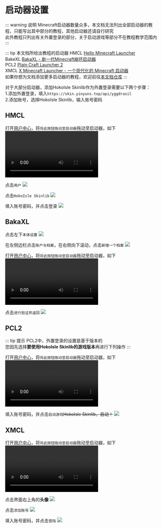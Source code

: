 # 启动器设置
::: warning 说明
Minecraft启动器数量众多，本文档无法列出全部启动器的教程，只能写出其中部分的教程，其他启动器还请自行研究<br>
此外教程只列出有关外置登录的部分，关于启动游戏等部分不在教程教学范围内
:::

::: tip 本文档所给出教程的启动器
HMCL [Hello Minecraft Launcher](https://hmcl.huangyuhui.net/)<br>
BakeXL [BakaXL - 新一代Minecraft崩坏启动器](https://www.bakaxl.com/)<br>
PCL2 [Plain Craft Launcher 2](https://afdian.net/p/0164034c016c11ebafcb52540025c377)<br>
XMCL [X Minecraft Launcher - 一个现代化的 Minecraft 启动器](https://xmcl.app/)<br>
如果你想为文档添加更多启动器的教程，欢迎前往[本文档仓库](https://github.com/YinyunStudio/Old-YinyunDocs)
:::

对于大部分启动器，添加HokoIsle Skinlib作为外置登录需要以下两个步骤：<br>
1.添加外置登录，填入`https://skin.yinyuns.top/api/yggdrasil`<br>
2.添加账号，选择HokoIsle Skinlib，输入账号密码

## HMCL

打开[用户中心](https://skin.yinyuns.top/user)，将`将此按钮拖动至启动器`拖动至启动器，如下
<video controls src="./HMCL-v1.mp4"></video>

点击`用户`
![](./HMCL-1.png)

点击`HokoIsle Skinlib`
![](./HMCL-2.png)

填入账号密码，并点击登录
![](./HMCL-3.png)

## BakaXL

点击左下`本体设置`
![](./BakaXL-1.png)

在左侧边栏点击`账户与档案`，在右侧向下滚动，点击`新增一个档案`
![](./BakaXL-2.png)

打开[用户中心](https://skin.yinyuns.top/user)，将`将此按钮拖动至启动器`拖动至启动器，如下
<video controls src="./BakaXL-v1.mp4"></video>

点击`进行验证并返回`
![](./BakaXL-3.png)

## PCL2

::: tip 提示
PCL2中，外置登录的设置是基于版本的<br>
您因先选择**要使用HokoIsle Skinlib的游戏版本**再进行下列操作
:::

打开[用户中心](https://skin.yinyuns.top/user)，将`将此按钮拖动至启动器`拖动至启动器，如下
<video controls src="./PCL2-v1.mp4"></video>

填入账号密码，并点击`启动游戏`<s>HokoIsle Skinlib，启动！</s>
![](./PCL2.png)

## XMCL

打开[用户中心](https://skin.yinyuns.top/user)，将`将此按钮拖动至启动器`拖动至启动器，如下
<video controls src="./XMCL-v1.mp4"></video>

点击界面右上角的**头像**
![](./XMCL-1.png)

点击`添加账号`
![](./XMCL-2.png)

填入账号密码，并点击`登陆`
![](./XMCL-3.png)